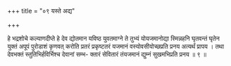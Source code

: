 +++
title = "०९ यस्ते अद्य"

+++

हे भद्रशोचे कल्याणदीप्ते हे देव द्योतमान यविष्ठ युवतमाग्ने ते तुभ्यं योयजमानोद्या स्मिन्नहनि घृतवन्तं घृतेन युक्तं अपूपं पुरोडाशं कृणवत् करोति प्रतरं प्रकृष्टतरं यजमानं वस्योवसीयोच्छप्रति प्रनय अत्यर्थं प्रापय । तथा देवभक्तं स्तुतिभिर्हविर्भिश्च देवानां सम्भ- क्तारं सेवितारं तंयजमानं द्युम्नं सुखमभिप्रति प्रनय ॥ ९ ॥